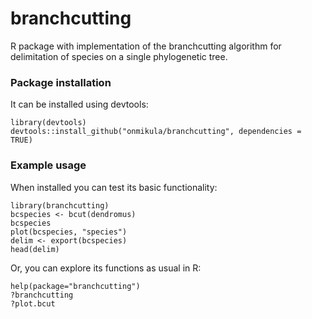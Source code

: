# branchcutting
R package with implementation of the branchcutting algorithm for delimitation of species on a single phylogenetic tree.

### **Package installation**
It can be installed using devtools:

```
library(devtools)
devtools::install_github("onmikula/branchcutting", dependencies = TRUE)
```

### **Example usage**
When installed you can test its basic functionality:

```
library(branchcutting)
bcspecies <- bcut(dendromus)
bcspecies
plot(bcspecies, "species")
delim <- export(bcspecies)
head(delim)
```

Or, you can explore its functions as usual in R:

```
help(package="branchcutting")
?branchcutting
?plot.bcut
```
